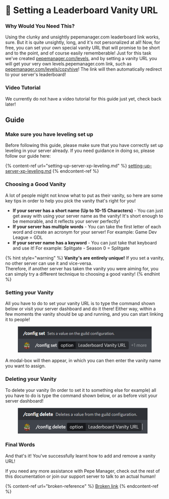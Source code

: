 # 🔗 Setting a Leaderboard Vanity URL

### Why Would You Need This?

Using the clunky and unsightly pepemanager.com leaderboard link works, sure. But it is quite unsightly, long, and it's not personalized at all! Now, for free, you can set your own special vanity URL that will promise to be short and to the point, and of course easily rememberable! Just for this task we've created [pepemanager.com/levels](https://pepemanager.com/levels), and by setting a vanity URL you will get your very own levels.pepemanager.com link, such as [pepemanager.com/levels/cozyhive](https://pepemanager.com/levels/cozyhive)! The link will then automatically redirect to your server's leaderboard!

### Video Tutorial

We currently do not have a video tutorial for this guide just yet, check back later!

## Guide

### Make sure you have leveling set up

Before following this guide, please make sure that you have correctly set up leveling in your server already. If you need guidance in doing so, please follow our guide here:

{% content-ref url="setting-up-server-xp-leveling.md" %}
[setting-up-server-xp-leveling.md](setting-up-server-xp-leveling.md)
{% endcontent-ref %}

### Choosing a Good Vanity

A lot of people might not know what to put as their vanity, so here are some key tips in order to help you pick the vanity that's right for you!

* **If your server has a short name (Up to 10-15 Characters)** - You can just get away with using your server name as the vanity! It's short enough to be memorable, and it reflects your server perfectly!
* **If your server has multiple words** - You can take the first letter of each word and create an acronym for your server! For example: Game Dev League = GDL
* **If your server name has a keyword** - You can just take that keyboard and use it! For example: Splitgate - Season 0 = Splitgate

{% hint style="warning" %}
**Vanity's are entirely unique!** If you set a vanity, no other server can use it and vice-versa.\
Therefore, if another server has taken the vanity you were aiming for, you can simply try a different technique to choosing a good vanity!
{% endhint %}

### Setting your Vanity

All you have to do to set your vanity URL is to type the command shown below or visit your server dashboard and do it there! Either way, within a few moments the vanity should be up and running, and you can start linking it to people!

<figure><img src="../.gitbook/assets/image (3).png" alt=""><figcaption></figcaption></figure>

A modal-box will then appear, in which you can then enter the vanity name you want to assign.

### Deleting your Vanity

To delete your vanity (In order to set it to something else for example) all you have to do is type the command shown below, or as before visit your server dashboard!

<figure><img src="../.gitbook/assets/image (2).png" alt=""><figcaption></figcaption></figure>

### Final Words <a href="#final-words" id="final-words"></a>

And that's it! You've successfully learnt how to add and remove a vanity URL!

If you need any more assistance with Pepe Manager, check out the rest of this documentation or join our support server to talk to an actual human!

{% content-ref url="broken-reference" %}
[Broken link](broken-reference)
{% endcontent-ref %}
